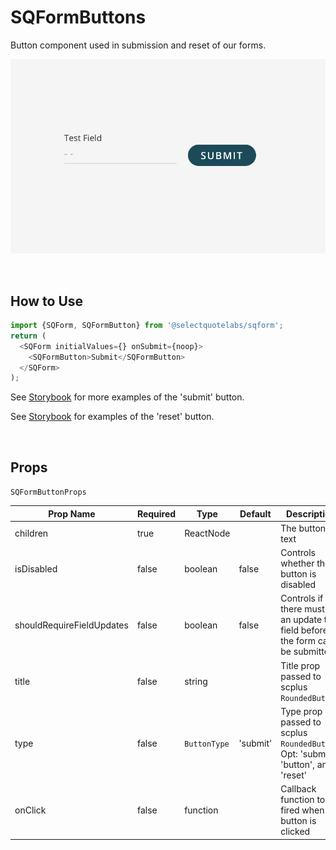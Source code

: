 # SQFormButtons

Button component used in submission and reset of our forms.
<br />

![SQForm Button Example](../../../images/SQFormButtonExample.png)

<br />

## How to Use

```js
import {SQForm, SQFormButton} from '@selectquotelabs/sqform';
return (
  <SQForm initialValues={} onSubmit={noop}>
    <SQFormButton>Submit</SQFormButton>
  </SQForm>
);
```

See [Storybook](https://master--5f4431386ea00a00220d495c.chromatic.com/?path=/story/components-sqformbutton--default) for more examples of the 'submit' button.
<br />

See [Storybook](https://master--5f4431386ea00a00220d495c.chromatic.com/?path=/story/components-sqformresetbuttonwithconfirmation--default) for examples of the 'reset' button.

<br />

## Props

`SQFormButtonProps`

| Prop Name                 | Required | Type         | Default  | Description                                                                      |
| ------------------------- | -------- | ------------ | -------- | -------------------------------------------------------------------------------- |
| children                  | true     | ReactNode    |          | The button's text                                                                |
| isDisabled                | false    | boolean      | false    | Controls whether the button is disabled                                          |
| shouldRequireFieldUpdates | false    | boolean      | false    | Controls if there must be an update to a field before the form can be submitted  |
| title                     | false    | string       |          | Title prop passed to scplus `RoundedButton`                                      |
| type                      | false    | `ButtonType` | 'submit' | Type prop passed to scplus `RoundedButton`. Opt: 'submit', 'button', and 'reset' |
| onClick                   | false    | function     |          | Callback function to be fired when button is clicked                             |
